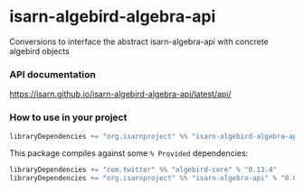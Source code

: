 # isarn-algebird-algebra-api
Conversions to interface the abstract isarn-algebra-api with concrete algebird objects

### API documentation
https://isarn.github.io/isarn-algebird-algebra-api/latest/api/

### How to use in your project

``` scala
libraryDependencies += "org.isarnproject" %% "isarn-algebird-algebra-api" % "0.0.4"
```

This package compiles against some `% Provided` dependencies:

```scala
libraryDependencies += "com.twitter" %% "algebird-core" % "0.13.4"
libraryDependencies += "org.isarnproject" %% "isarn-algebra-api" % "0.0.3"
```
